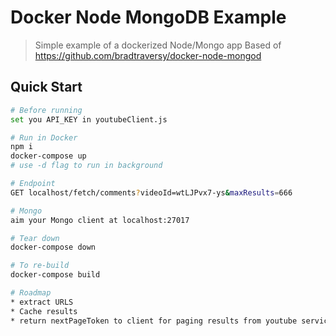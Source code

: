 # Docker Node MongoDB Example

> Simple example of a dockerized Node/Mongo app
Based of https://github.com/bradtraversy/docker-node-mongod
## Quick Start


```bash
# Before running
set you API_KEY in youtubeClient.js

# Run in Docker
npm i
docker-compose up
# use -d flag to run in background

# Endpoint
GET localhost/fetch/comments?videoId=wtLJPvx7-ys&maxResults=666

# Mongo 
aim your Mongo client at localhost:27017

# Tear down
docker-compose down

# To re-build
docker-compose build

# Roadmap
* extract URLS
* Cache results
* return nextPageToken to client for paging results from youtube service, instead of accumulating and returning all
```
